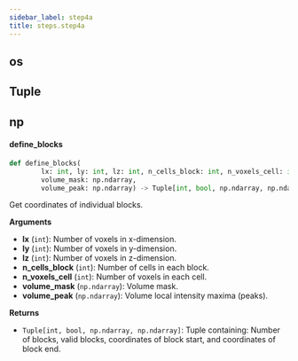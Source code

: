 ```yaml
---
sidebar_label: step4a
title: steps.step4a
---
```


## os

## Tuple

## np

#### define\_blocks

```python
def define_blocks(
        lx: int, ly: int, lz: int, n_cells_block: int, n_voxels_cell: int,
        volume_mask: np.ndarray,
        volume_peak: np.ndarray) -> Tuple[int, bool, np.ndarray, np.ndarray]
```

Get coordinates of individual blocks.

**Arguments**

* **lx** (`int`): Number of voxels in x-dimension.
* **ly** (`int`): Number of voxels in y-dimension.
* **lz** (`int`): Number of voxels in z-dimension.
* **n_cells_block** (`int`): Number of cells in each block.
* **n_voxels_cell** (`int`): Number of voxels in each cell.
* **volume_mask** (`np.ndarray`): Volume mask.
* **volume_peak** (`np.ndarray`): Volume local intensity maxima (peaks).

**Returns**

* `Tuple[int, bool, np.ndarray, np.ndarray]`: Tuple containing: Number of blocks, valid blocks, coordinates of block start,
and coordinates of block end.

